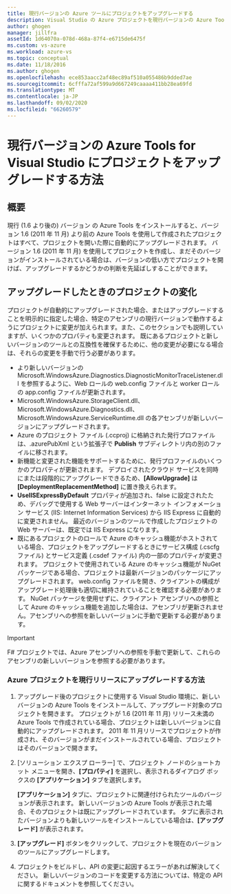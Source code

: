 ```yaml
---
title: 現行バージョンの Azure ツールにプロジェクトをアップグレードする
description: Visual Studio の Azure プロジェクトを現行バージョンの Azure Tools にアップグレードする方法について説明します。
author: ghogen
manager: jillfra
assetId: 1d64070a-078d-468a-87f4-e6715de6475f
ms.custom: vs-azure
ms.workload: azure-vs
ms.topic: conceptual
ms.date: 11/18/2016
ms.author: ghogen
ms.openlocfilehash: ece853aacc2af48ec89af510a055486b9dded7ae
ms.sourcegitcommit: 6cfffa72af599a9d667249caaaa411bb28ea69fd
ms.translationtype: MT
ms.contentlocale: ja-JP
ms.lasthandoff: 09/02/2020
ms.locfileid: "66260579"
---
```

# <a name="how-to-upgrade-projects-to-the-current-version-of-the-azure-tools-for-visual-studio"></a>現行バージョンの Azure Tools for Visual Studio にプロジェクトをアップグレードする方法
## <a name="overview"></a>概要
現行 (1.6 より後の) バージョン の Azure Tools をインストールすると、バージョン 1.6 (2011 年 11 月) より前の Azure Tools を使用して作成されたプロジェクトはすべて、プロジェクトを開いた際に自動的にアップグレードされます。 バージョン 1.6 (2011 年 11 月) を使用してプロジェクトを作成し、まだそのバージョンがインストールされている場合は、バージョンの低い方でプロジェクトを開けば、アップグレードするかどうかの判断を先延ばしすることができます。

## <a name="how-your-project-changes-when-you-upgrade-it"></a>アップグレードしたときのプロジェクトの変化
プロジェクトが自動的にアップグレードされた場合、またはアップグレードすることを明示的に指定した場合、特定のアセンブリの現行バージョンで動作するようにプロジェクトに変更が加えられます。また、このセクションでも説明していますが、いくつかのプロパティも変更されます。 既にあるプロジェクトと新しいバージョンのツールとの互換性を確保するために、他の変更が必要になる場合は、それらの変更を手動で行う必要があります。

* より新しいバージョンの Microsoft.WindowsAzure.Diagnostics.DiagnosticMonitorTraceListener.dll を参照するように、Web ロールの web.config ファイルと worker ロールの app.config ファイルが更新されます。
* Microsoft.WindowsAzure.StorageClient.dll、Microsoft.WindowsAzure.Diagnostics.dll、Microsoft.WindowsAzure.ServiceRuntime.dll の各アセンブリが新しいバージョンにアップグレードされます。
* Azure のプロジェクト ファイル (.ccproj) に格納された発行プロファイルは、.azurePubXml という拡張子で **Publish** サブディレクトリ内の別のファイルに移されます。
* 新機能と変更された機能をサポートするために、発行プロファイルのいくつかのプロパティが更新されます。 デプロイされたクラウド サービスを同時にまたは段階的にアップグレードできるため、**[AllowUpgrade]** は **[DeploymentReplacementMethod]** に置き換えられます。
* **UseIISExpressByDefault** プロパティが追加され、false に設定されたため、デバッグで使用する Web サーバーはインターネット インフォメーション サービス (IIS: Internet Information Services) から IIS Express に自動的に変更されません。 最近のバージョンのツールで作成したプロジェクトの Web サーバーは、既定では IIS Express になります。
* 既にあるプロジェクトのロールで Azure のキャッシュ機能がホストされている場合、プロジェクトをアップグレードするときにサービス構成 (.cscfg ファイル) とサービス定義 (.csdef ファイル) 内の一部のプロパティが変更されます。 プロジェクトで使用されている Azure のキャッシュ機能が NuGet パッケージである場合、プロジェクトは最新バージョンのパッケージにアップグレードされます。 web.config ファイルを開き、クライアントの構成がアップグレード処理後も適切に維持されていることを確認する必要があります。 NuGet パッケージを使用せずに、クライアント アセンブリへの参照として Azure のキャッシュ機能を追加した場合は、アセンブリが更新されません。アセンブリへの参照を新しいバージョンに手動で更新する必要があります。

> [!IMPORTANT]
> F# プロジェクトでは、Azure アセンブリへの参照を手動で更新して、これらのアセンブリの新しいバージョンを参照する必要があります。
>
>

### <a name="how-to-upgrade-an-azure-project-to-the-current-release"></a>Azure プロジェクトを現行リリースにアップグレードする方法
1. アップグレード後のプロジェクトに使用する Visual Studio 環境に、新しいバージョンの Azure Tools をインストールして、アップグレード対象のプロジェクトを開きます。 プロジェクトが 1.6 (2011 年 11 月) リリース未満の Azure Tools で作成されている場合、プロジェクトは新しいバージョンに自動的にアップグレードされます。 2011 年 11 月リリースでプロジェクトが作成され、そのバージョンがまだインストールされている場合、プロジェクトはそのバージョンで開きます。
2. [ソリューション エクスプ ローラー] で、プロジェクト ノードのショートカット メニューを開き、**[プロパティ]** を選択し、表示されるダイアログ ボックスの **[アプリケーション]** タブを選択します。

    **[アプリケーション]** タブに、プロジェクトに関連付けられたツールのバージョンが表示されます。 新しいバージョンの Azure Tools が表示された場合、そのプロジェクトは既にアップグレードされています。 タブに表示されたバージョンよりも新しいツールをインストールしている場合は、**[アップグレード]** が表示されます。
3. **[アップグレード]** ボタンをクリックして、プロジェクトを現在のバージョンのツールにアップグレードします。
4. プロジェクトをビルドし、API の変更に起因するエラーがあれば解決してください。 新しいバージョンのコードを変更する方法については、特定の API に関するドキュメントを参照してください。
